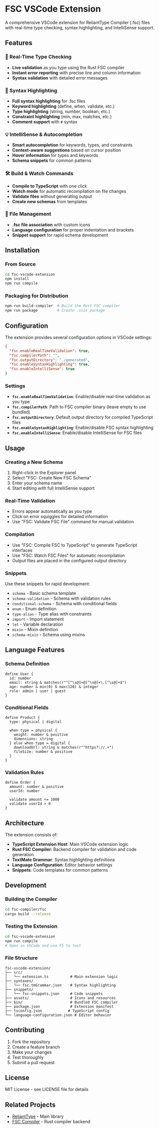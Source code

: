 # FSC VSCode Extension

A comprehensive VSCode extension for ReliantType Compiler (.fsc) files with real-time type checking, syntax highlighting, and IntelliSense support.

## Features

### 🚀 Real-Time Type Checking
- **Live validation** as you type using the Rust FSC compiler
- **Instant error reporting** with precise line and column information
- **Syntax validation** with detailed error messages

### 🎨 Syntax Highlighting
- **Full syntax highlighting** for .fsc files
- **Keyword highlighting** (define, when, validate, etc.)
- **Type highlighting** (string, number, boolean, etc.)
- **Constraint highlighting** (min, max, matches, etc.)
- **Comment support** with `#` syntax

### 💡 IntelliSense & Autocompletion
- **Smart autocompletion** for keywords, types, and constraints
- **Context-aware suggestions** based on cursor position
- **Hover information** for types and keywords
- **Schema snippets** for common patterns

### 🛠️ Build & Watch Commands
- **Compile to TypeScript** with one click
- **Watch mode** for automatic recompilation on file changes
- **Validate files** without generating output
- **Create new schemas** from templates

### 📁 File Management
- **.fsc file association** with custom icons
- **Language configuration** for proper indentation and brackets
- **Snippet support** for rapid schema development

## Installation

### From Source
```bash
cd fsc-vscode-extension
npm install
npm run compile
```

### Packaging for Distribution
```bash
npm run build-compiler  # Build the Rust FSC compiler
npm run package         # Create .vsix package
```

## Configuration

The extension provides several configuration options in VSCode settings:

```json
{
  "fsc.enableRealTimeValidation": true,
  "fsc.compilerPath": "",
  "fsc.outputDirectory": "./generated",
  "fsc.enableSyntaxHighlighting": true,
  "fsc.enableIntelliSense": true
}
```

### Settings

- **`fsc.enableRealTimeValidation`**: Enable/disable real-time validation as you type
- **`fsc.compilerPath`**: Path to FSC compiler binary (leave empty to use bundled)
- **`fsc.outputDirectory`**: Default output directory for compiled TypeScript files
- **`fsc.enableSyntaxHighlighting`**: Enable/disable FSC syntax highlighting
- **`fsc.enableIntelliSense`**: Enable/disable IntelliSense for FSC files

## Usage

### Creating a New Schema
1. Right-click in the Explorer panel
2. Select "FSC: Create New FSC Schema"
3. Enter your schema name
4. Start editing with full IntelliSense support

### Real-Time Validation
- Errors appear automatically as you type
- Click on error squiggles for detailed information
- Use "FSC: Validate FSC File" command for manual validation

### Compilation
- Use "FSC: Compile FSC to TypeScript" to generate TypeScript interfaces
- Use "FSC: Watch FSC Files" for automatic recompilation
- Output files are placed in the configured output directory

### Snippets
Use these snippets for rapid development:
- `schema` - Basic schema template
- `schema-validation` - Schema with validation rules
- `conditional-schema` - Schema with conditional fields
- `enum` - Enum definition
- `type-alias` - Type alias with constraints
- `import` - Import statement
- `let` - Variable declaration
- `mixin` - Mixin definition
- `schema-mixin` - Schema using mixins

## Language Features

### Schema Definition
```fsc
define User {
  id: number
  email: string & matches(r"^[^\s@]+@[^\s@]+\.[^\s@]+$")
  age: number & min(0) & max(120) & integer
  role: admin | user | guest
}
```

### Conditional Fields
```fsc
define Product {
  type: physical | digital

  when type = physical {
    weight: number & positive
    dimensions: string
  } else when type = digital {
    downloadUrl: string & matches(r"^https?://.+")
    fileSize: number & positive
  }
}
```

### Validation Rules
```fsc
define Order {
  amount: number & positive
  userId: number

  validate amount <= 1000
  validate userId > 0
}
```

## Architecture

The extension consists of:

- **TypeScript Extension Host**: Main VSCode extension logic
- **Rust FSC Compiler**: Backend compiler for validation and code generation
- **TextMate Grammar**: Syntax highlighting definitions
- **Language Configuration**: Editor behavior settings
- **Snippets**: Code templates for common patterns

## Development

### Building the Compiler
```bash
cd fsc-compiler/fsc
cargo build --release
```

### Testing the Extension
```bash
cd fsc-vscode-extension
npm run compile
# Open in VSCode and use F5 to test
```

### File Structure
```
fsc-vscode-extension/
├── src/
│   └── extension.ts          # Main extension logic
├── syntaxes/
│   └── fsc.tmGrammar.json    # Syntax highlighting
├── snippets/
│   └── fsc-snippets.json     # Code snippets
├── assets/                   # Icons and resources
├── bin/                      # Bundled FSC compiler
├── package.json              # Extension manifest
├── tsconfig.json            # TypeScript config
└── language-configuration.json # Editor behavior
```

## Contributing

1. Fork the repository
2. Create a feature branch
3. Make your changes
4. Test thoroughly
5. Submit a pull request

## License

MIT License - see LICENSE file for details

## Related Projects

- [ReliantType](https://github.com/Nehonix-Team/reliant-type) - Main library
- [FSC Compiler](https://github.com/Nehonix-Team/fsc-compiler) - Rust compiler backend